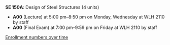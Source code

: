**SE 150A**: Design of Steel Structures (4 units)

- **A00** (Lecture) at 5:00 pm–8:50 pm on Monday, Wednesday at WLH 2110 by staff
- **A00** (Final Exam) at 7:00 pm–9:59 pm on Friday at WLH 2110 by staff

[Enrollment numbers over time](./SE150A.tsv)
